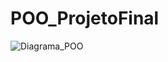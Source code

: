 # POO_ProjetoFinal
![Diagrama_POO ](https://github.com/3mcp/POO_ProjetoFinal/assets/137966397/e86eaf52-8689-4bee-af85-c2aa52157fdb)
